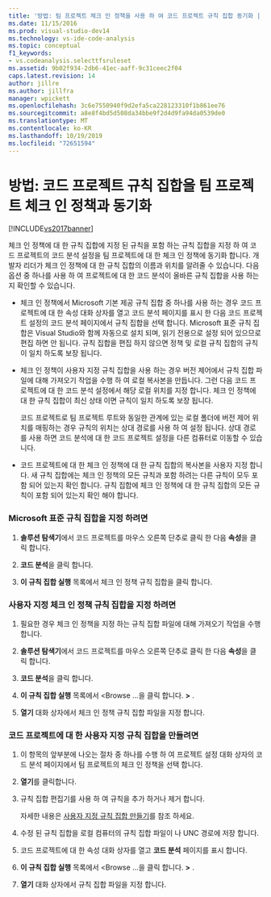 ```yaml
---
title: '방법: 팀 프로젝트 체크 인 정책을 사용 하 여 코드 프로젝트 규칙 집합 동기화 | Microsoft Docs'
ms.date: 11/15/2016
ms.prod: visual-studio-dev14
ms.technology: vs-ide-code-analysis
ms.topic: conceptual
f1_keywords:
- vs.codeanalysis.selecttfsruleset
ms.assetid: 9b02f934-2db6-41ec-aaff-9c31ceec2f04
caps.latest.revision: 14
author: jillre
ms.author: jillfra
manager: wpickett
ms.openlocfilehash: 3c6e7550940f9d2efa5ca228123310f1b861ee76
ms.sourcegitcommit: a8e8f4bd5d508da34bbe9f2d4d9fa94da0539de0
ms.translationtype: MT
ms.contentlocale: ko-KR
ms.lasthandoff: 10/19/2019
ms.locfileid: "72651594"
---
```

# <a name="how-to-synchronize-code-project-rule-sets-with-team-project-check-in-policy"></a>방법: 코드 프로젝트 규칙 집합을 팀 프로젝트 체크 인 정책과 동기화
[!INCLUDE[vs2017banner](../includes/vs2017banner.md)]

체크 인 정책에 대 한 규칙 집합에 지정 된 규칙을 포함 하는 규칙 집합을 지정 하 여 코드 프로젝트의 코드 분석 설정을 팀 프로젝트에 대 한 체크 인 정책에 동기화 합니다. 개발자 리더가 체크 인 정책에 대 한 규칙 집합의 이름과 위치를 알려줄 수 있습니다. 다음 옵션 중 하나를 사용 하 여 프로젝트에 대 한 코드 분석이 올바른 규칙 집합을 사용 하는지 확인할 수 있습니다.

- 체크 인 정책에서 Microsoft 기본 제공 규칙 집합 중 하나를 사용 하는 경우 코드 프로젝트에 대 한 속성 대화 상자를 열고 코드 분석 페이지를 표시 한 다음 코드 프로젝트 설정의 코드 분석 페이지에서 규칙 집합을 선택 합니다. Microsoft 표준 규칙 집합은 Visual Studio와 함께 자동으로 설치 되며, 읽기 전용으로 설정 되어 있으므로 편집 하면 안 됩니다. 규칙 집합을 편집 하지 않으면 정책 및 로컬 규칙 집합의 규칙이 일치 하도록 보장 됩니다.

- 체크 인 정책이 사용자 지정 규칙 집합을 사용 하는 경우 버전 제어에서 규칙 집합 파일에 대해 가져오기 작업을 수행 하 여 로컬 복사본을 만듭니다. 그런 다음 코드 프로젝트에 대 한 코드 분석 설정에서 해당 로컬 위치를 지정 합니다. 체크 인 정책에 대 한 규칙 집합이 최신 상태 이면 규칙이 일치 하도록 보장 됩니다.

     코드 프로젝트로 팀 프로젝트 루트와 동일한 관계에 있는 로컬 폴더에 버전 제어 위치를 매핑하는 경우 규칙의 위치는 상대 경로를 사용 하 여 설정 됩니다. 상대 경로를 사용 하면 코드 분석에 대 한 코드 프로젝트 설정을 다른 컴퓨터로 이동할 수 있습니다.

- 코드 프로젝트에 대 한 체크 인 정책에 대 한 규칙 집합의 복사본을 사용자 지정 합니다. 새 규칙 집합에는 체크 인 정책의 모든 규칙과 포함 하려는 다른 규칙이 모두 포함 되어 있는지 확인 합니다. 규칙 집합에 체크 인 정책에 대 한 규칙 집합의 모든 규칙이 포함 되어 있는지 확인 해야 합니다.

### <a name="to-specify-a-microsoft-standard-rule-set"></a>Microsoft 표준 규칙 집합을 지정 하려면

1. **솔루션 탐색기**에서 코드 프로젝트를 마우스 오른쪽 단추로 클릭 한 다음 **속성**을 클릭 합니다.

2. **코드 분석**을 클릭 합니다.

3. **이 규칙 집합 실행** 목록에서 체크 인 정책 규칙 집합을 클릭 합니다.

### <a name="to-specify-a-custom-check-in-policy-rule-set"></a>사용자 지정 체크 인 정책 규칙 집합을 지정 하려면

1. 필요한 경우 체크 인 정책을 지정 하는 규칙 집합 파일에 대해 가져오기 작업을 수행 합니다.

2. **솔루션 탐색기**에서 코드 프로젝트를 마우스 오른쪽 단추로 클릭 한 다음 **속성**을 클릭 합니다.

3. **코드 분석**을 클릭 합니다.

4. **이 규칙 집합 실행** 목록에서 \<Browse ...을 클릭 합니다.  **>** .

5. **열기** 대화 상자에서 체크 인 정책 규칙 집합 파일을 지정 합니다.

### <a name="to-create-a-custom-rule-set-for-a-code-project"></a>코드 프로젝트에 대 한 사용자 지정 규칙 집합을 만들려면

1. 이 항목의 앞부분에 나오는 절차 중 하나를 수행 하 여 프로젝트 설정 대화 상자의 코드 분석 페이지에서 팀 프로젝트의 체크 인 정책을 선택 합니다.

2. **열기**를 클릭합니다.

3. 규칙 집합 편집기를 사용 하 여 규칙을 추가 하거나 제거 합니다.

     자세한 내용은 [사용자 지정 규칙 집합 만들기](../code-quality/creating-custom-code-analysis-rule-sets.md)를 참조 하세요.

4. 수정 된 규칙 집합을 로컬 컴퓨터의 규칙 집합 파일이 나 UNC 경로에 저장 합니다.

5. 코드 프로젝트에 대 한 속성 대화 상자를 열고 **코드 분석** 페이지를 표시 합니다.

6. **이 규칙 집합 실행** 목록에서 \<Browse ...을 클릭 합니다.  **>** .

7. **열기** 대화 상자에서 규칙 집합 파일을 지정 합니다.
